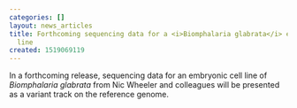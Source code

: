 ```yaml
---
categories: []
layout: news_articles
title: Forthcoming sequencing data for a <i>Biomphalaria glabrata</i> embryonic cell
  line
created: 1519069119
---
```

In a forthcoming release, sequencing data for an embryonic cell line of <i>Biomphalaria glabrata</i> from Nic Wheeler and colleagues will be presented as a variant track on the reference genome.

